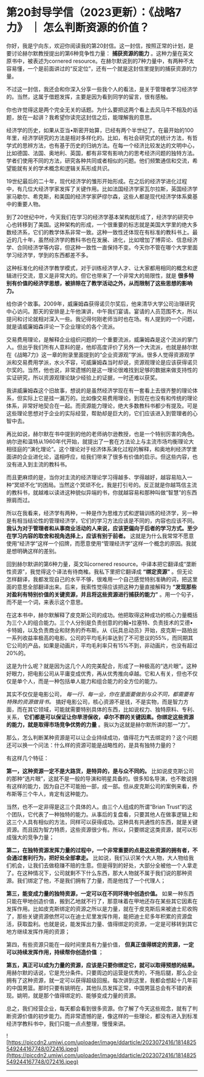 # 第20封导学信（2023更新）：《战略7力》 ｜ 怎么判断资源的价值？

你好，我是宁向东，欢迎你阅读我的第20封信。这一封信，按照正常的计划，是要讨论赫尔默教授提出的第6种竞争性力量： **捕获资源的能力** 。这种力量在英文原书中，被表述为cornered resource。在赫尔默说到的7种力量中，有两种不太容易懂，一个是前面讲过的“反定位”，还有一个就是这封信里提到的捕获资源的力量。

不过这一封信，我还会和你深入分享一些我个人的看法，是关于管理者学习经济学的。当然，这属于借题发挥，主要是因为看到同学的留言，很有感触。

你也许觉得这是两个完全无关的话题。为什么要把这两个看上去风马牛不相及的话题，放在一起讲？我希望你读完这封信之后，能理解我的意思。

经济学的历史，如果从亚当•斯密开始算，已经有两个半世纪了。在最开始的100年里，经济学研究的方法是相对多样化的。比如，有社会研究式的统计方法，有哲学式的思辨方法，也有基于历史的归纳方法。在每一个经济比较发达的文明中心，比如德国、法国、奥地利、英国，都有非常有影响力的思考经济问题的独特方法。学者们使用不同的方法，研究各种共同或者相似的问题。他们频繁通信和交流，希望能就有关的学术概念和逻辑关系形成共识。

19世纪最后的二十年，现代经济学的雏形开始形成。在之后的经济学进化过程中，有几位大经济学家发挥了关键作用。比如法国经济学家瓦尔拉斯，英国经济学家马歇尔、希克斯，和美国的经济学家萨缪尔森，这些人都是现代经济学体系奠基中的重要人物。

到了20世纪中叶，今天我们在学习的经济学基本架构就形成了，经济学的研究中心也转移到了美国。这种架构的形成，一个很重要的标志就是美国大学里的绝大多数经济系，它们的教学体系非常一致。这种一致性还体现在有标准的教科书上。最近的几十年，虽然经济学的教科书也在发展、进化，比如增加了博弈论、信息经济学、合同经济学等内容，但这种一致性一直保持不变。今天你不管在哪个大学里面学习经济学，学到的东西都差不多。

这种标准化的经济学教学模式，对于训练经济学人才、让大家都用相同的概念和逻辑进行交流，意义是非常大的。但它也带来了一个非常大的局限性，就是 **很多特别有价值的经济学思想，被排除在了教学活动之外，从而限制了这些思想的影响力。**

给你讲个故事。2009年，威廉姆森获得诺贝尔奖后，他来清华大学公司治理研究中心访问。那天的安排是上午他演讲，中午我们宴请。宴请的人员范围不大，所以提问和讨论就相对深入一些。我记得何刚老师当时也在场。有人提到的一个问题，就是请威廉姆森评论一下企业理论的各个流派。

交易费用理论，是解释企业组织问题的一个重要流派，威廉姆森是这个流派的掌门人。但出乎我们所有人意料的是，他却高度评价了另外一个大流派，也就是赫尔默在《战略7力》这一章的附录里面提到的“企业资源观”学派。很多人觉得资源观学派和交易费用学派，水火不容，可威廉姆森当时却说，资源观理论是应该获得诺贝尔奖的。当然，他也说，非常遗憾的是这一理论很难找到足够的数据来做支持性的实证研究，所以资源观理论缺少经验上的证据，一时还难以获奖。

我讲威廉姆森这个旧故事，想说的是虽然经济学现在有一套看上去很齐整的理论体系，但实际上它是挂一漏万的。比如像交易费用理论，到现在也没有和传统的理论体系，非常好地契合在一起。而资源能力理论，绝大多数教科书都少有提及。可是这些理论思想对于企业的实际经营，帮助却是巨大的，它们应该进入到管理者的心智中去。

再比如说，赫尔默在书中提到的他的老师纳尔逊教授，也是一个特别厉害的角色。纳尔逊和温特从1960年代开始，就提出了一套在方法论上与主流市场均衡理论大相径庭的“演化理论”。这个理论对于经济体系演化过程的解释，和奥地利经济学里面讲的企业进化论，遥相呼应，给我们带来了很多有价值的启示。但这些内容，也没有进入到主流的教科书。

而且更麻烦的是，当你对主流的经济理论学习得越多、学得越好，越容易陷入一种“冥顽不化”的困局。当然这个冥顽不化，我是打引号的。反正就是你越笃信主流的教科书，就越难以读进这种貌似异端的书，你就越容易和那种叫做“智慧”的东西擦肩而过。

所以在我看来，经济学有两种，一种是作为思维方式和逻辑训练的经济学，另一种是有相当结论性的管理经济学，它们的学习方法应该是不同的，内容也应该不同。 **我认为对于管理者和从事商业活动的人来说，应该更偏向于后者的学习方式。至少在学习内容的取舍和视角选择上，应该有别于前者。** 这就是为什么我常常不愿意使用“经济学”这样一个招牌，而愿意使用“管理经济学”这样一个概念的原因。我就是想明确这样的差别。

回到赫尔默讲的第6种力量，英文叫cornered resource。中译本把它翻译成“垄断性资源”，我觉得这个译法有待商榷。我私下里把它翻译成 **“绑定资源”** 。但无论怎样翻译，我都发现自己的水平不够，很难用一个自己感觉特别准确的词，把这里面的意思全部翻译出来。后来，我索性觉得应该把这种力量直接解释为 **“发现那些对盈利有特别价值的关键资源，并且将这些资源进行捕获的能力”** 。用一个句子，而不是一个词，来表示这个意思。

在这本书中，赫尔默解释了皮克斯公司的成功。他把取得这种成功的核心力量概括为三个人的组合能力。三个人分别是负责创意的约翰•拉塞特、负责技术的艾德•卡特姆，以及负责商业和财务的乔布斯。从《玩具总动员》开始，皮克斯一路拍出一系列收益率极高的电影。公司的平均毛利率达到了不可思议的55%，而同期其它公司的产品，如果是动画片，平均毛利率只有15%不到，非动画片，也没有超过20%的。

这是为什么呢？就是因为这几个人的完美配合，形成了一种极高的“选片眼”。这种好眼力，把电影公司从平庸变成优秀，再从优秀推向卓越。它和人有关，但也不仅仅是单个人，而是一种包括单人能力和组合能力的全方位的能力。

其实不仅仅是电影公司， *每一行、每一业，你在里面要做到与众不同，都需要有特殊的资源做背书。* 搞好电影公司，核心资源不是钱，不是实物，而是智力方面，而在其它领域，可能就需要特别具体的东西，比如说权力、独特原料、专利、关系， **它们都是可以保证让你旱涝保收，卓尔不群的关键因素。你绑定这些资源的能力，就是取得市场竞争优势的力量** 。我以为这就是赫尔默所讲的那一“力”。

那么，怎么判断某种资源是可以让企业持续成功，值得花力气去绑定的？这个问题还可以换一个问法：什么样的资源可能是战略性的，是具有独特力量的？

有这样几个特征：

 **第一，这种资源一定不是大路货，是特异的，是与众不同的。** 比如说皮克斯公司的那种“选片眼”，这就不是一般的导演和明星具备的。很多知名导演，也不敢说拥有这样的能力，因为自己不可能拍一部，成一部。但从皮克斯公司的案例来看，乔布斯等三个牛人，肯定有这种能力。

当然，也不一定非得是这三个具体的人。由三个人组成的所谓“Brian Trust”的这个团队，它代表了一种独特的能力。从事后的复盘看，只要其他人在做事逻辑上和这三个人具有相似的方法，同样可以获得成功。这种具有共通性的东西，就是关键资源。而且因为智力特质，这些资源很少有。所以，只要绑定这类资源，就可以形成强大的竞争力量；

 **第二，在独特资源发挥力量的过程中，一个非常重要的点是这些资源的拥有者，不会通过套利行为，把好处全部拿走。** 比如说，我们认识某个大人物，大人物给我们机会，让我们去做稳赚不赔的生意。但是得到的好处，大部分全被他一个人拿走了。在这种情况下，公司就剩不下什么东西，那大人物就不属于我们说的那种资源。我们绑定了他，不是我们拥有了力量，而是他找了一个代理人；

 **第三，能变成力量的独特资源，一定可以在不同环境中创造价值。** 如果一种东西只能在甲地创造价值，搬到乙地就不行了，那意味着在甲地还存在某些其它因素在发挥作用。比如皮克斯绑定的资源之所以是力量，就在于皮克斯后来被迪士尼收购了，那些关键资源依然可以在迪士尼里发挥作用，能把迪士尼多年积累的资源盘活，获取盈利。也就是说，能发挥出力量、值得绑定的资源，一定是可移转到其它地方继续发挥作用的资源；

第四，有些资源只能在一段时间里具有力量价值， **但真正值得绑定的资源，一定可以持续发挥作用，持续帮你创造价值** ；

 **第五，真正可以成为力量的资源，应该是只要你绑定它，就可以取得预想的结果。** 用赫尔默的话说，它是充分条件。只要周边的运营是优秀的，不拖后腿，那么企业拥有了这种资源，就一定可以获得超级回报。每次讲到这里，我都会想起十几年前的中国男篮。那时只要有姚明在，其他队员发挥正常，中国男篮总会有不错的表现。姚明，就是那个值得绑定的、能够变成力量的资源。

总之，我们经营企业，每天都会看到很多资源。你了解了今天这些观念，就有了判断资源价值的初步能力。而非常遗憾的是，像这样的一些理论，都没有进入到标准经济学教科书中，我们只能一点点整理，慢慢来讲。

![https://piccdn2.umiwi.com/uploader/image/ddarticle/2023072416/1814825549244167748/072416.jpeg](https://piccdn2.umiwi.com/uploader/image/ddarticle/2023072416/1814825549244167748/072416.jpeg)

---
